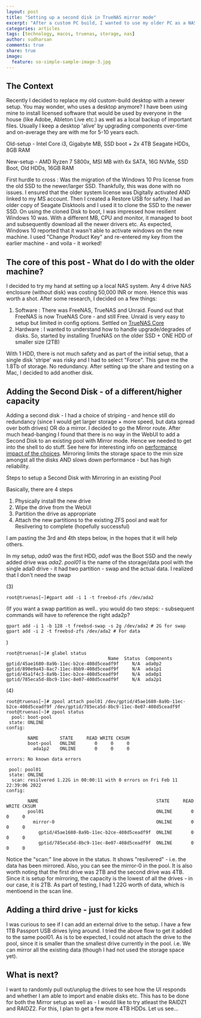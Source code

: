 ```yaml
---
layout: post
title: "Setting up a second disk in TrueNAS mirror mode"
excerpt: "After a custom PC build, I wanted to use my older PC as a NAS server using TrueNAS"
categories: articles
tags: [technology, macos, truenas, storage, nas]
author: sudharsan
comments: true
share: true
image:
  feature: so-simple-sample-image-3.jpg
---
```


## The Context 
Recently I decided to replace my old custom-build desktop with a newer setup. You may wonder, who uses a desktop anymore? I have been using mine to install licensed software that would be used by everyone in the house (like Adobe, Ableton Live etc.) as well as a local backup of important files. Usually I keep a desktop 'alive' by upgrading components over-time and on-average they are with me for 5-10 years each.

Old-setup - Intel Core i3, Gigabyte MB, SSD boot + 2x 4TB Seagate HDDs, 8GB RAM 

New-setup - AMD Ryzen 7 5800x, MSI MB with 6x SATA, 16G NVMe, SSD Boot, Old HDDs, 16GB RAM

First hurdle to cross : Was the migration of the Windows 10 Pro license from the old SSD to the newer/larger SSD. Thankfully, this was done with no issues. I ensured that the older system license was Digitally activated AND linked to my MS account. Then I created a Restore USB for safety. I had an older copy of Seagate Disktools and I used it to clone the SSD to the newer SSD. 
On using the cloned Disk to boot, I was impressed how resilient Windows 10 was. With a different MB, CPU and monitor, it managed to boot and subsequently download all the newer drivers etc. As expected, Windows 10 reported that it wasn't able to activate windows on the new machine. I used "Change Product Key" and re-entered my key from the earlier machine - and voila - it worked!

## The core of this post - What do I do with the older machine?

I decided to try my hand at setting up a local NAS system. Any 4 drive NAS enclosure (without disk) was costing 50,000 INR or more. Hence this was worth a shot.
After some research, I decided on a few things:
1. Software : There was FreeNAS, TrueNAS and Unraid. Found out that FreeNAS is now TrueNAS Core - and still Free. Unraid is very easy to setup but limited in config options. Settled on [TrueNAS Core](https://www.truenas.com/download-truenas-core/)
1. Hardware : I wanted to understand how to handle upgrade/degrades of disks. So, started by installing TrueNAS on the older SSD + ONE HDD of smaller size (2TB) 

With 1 HDD, there is not much safety and as part of the initial setup, that a single disk 'stripe' was risky and I had to select "Force". This gave me the 1.8Tb of storage. No redundancy. After setting up the share and testing on a Mac, I decided to add another disk.

## Adding the Second Disk - of a different/higher capacity

Adding a second disk - I had a choice of striping - and hence still do redundancy (since I would get larger storage + more speed, but data spread over both drives) OR do a mirror.
I decided to go the Mirror route. After much head-banging I found that there is no way in the WebUI to add a Second Disk to an existing pool with Mirror mode. Hence we needed to get into the shell to do stuff. See here for interesting info on [performance impact of the choices](https://icesquare.com/wordpress/zfs-performance-mirror-vs-raidz-vs-raidz2-vs-raidz3-vs-striped/). Mirroring limits the storage space to the min size amongst all the disks AND slows down performance - but has high reliability.

Steps to setup a Second Disk with Mirroring in an existing Pool

Basically, there are 4 steps
1. Physically install the new drive 
1. Wipe the drive from the WebUI
1. Partition the drive as appropriate
1. Attach the new partitions to the existing ZFS pool and wait for Resilvering to complete (hopefully successful)

I am pasting the 3rd and 4th steps below, in the hopes that it will help others.

In my setup, *ada0* was the first HDD, *ada1* was the Boot SSD and the newly added drive was *ada2*.  *pool01* is the name of the storage/data pool with the single ada0 drive - it had two partition - swap and the actual data. I realized that I don't need the swap 

(3) 
```
root@truenas[~]#gpart add -i 1 -t freebsd-zfs /dev/ada2
```

(If you want a swap partition as well.. you would do two steps: - subsequent commands will have to reference the right ada2p?
```
gpart add -i 1 -b 128 -t freebsd-swap -s 2g /dev/ada2 # 2G for swap
gpart add -i 2 -t freebsd-zfs /dev/ada2 # For data
```
)

```
root@truenas[~]# glabel status
                                      Name  Status  Components
gptid/45ae1680-8a9b-11ec-b2ce-408d5ceadf9f     N/A  ada0p2 
gptid/890e9a43-8ac7-11ec-8bb9-408d5ceadf9f     N/A  ada1p1
gptid/45a1f4c3-8a9b-11ec-b2ce-408d5ceadf9f     N/A  ada0p1
gptid/785eca5d-8bc9-11ec-8e07-408d5ceadf9f     N/A  ada2p1
```

(4)

```
root@truenas[~]# zpool attach pool01 /dev/gptid/45ae1680-8a9b-11ec-b2ce-408d5ceadf9f /dev/gptid/785eca5d-8bc9-11ec-8e07-408d5ceadf9f
root@truenas[~]# zpool status
  pool: boot-pool
 state: ONLINE
config:

        NAME        STATE     READ WRITE CKSUM
        boot-pool   ONLINE       0     0     0
          ada1p2    ONLINE       0     0     0

errors: No known data errors

 pool: pool01
 state: ONLINE
  scan: resilvered 1.22G in 00:00:11 with 0 errors on Fri Feb 11 22:39:06 2022
config:

        NAME                                            STATE     READ WRITE CKSUM
        pool01                                          ONLINE       0     0     0
          mirror-0                                      ONLINE       0     0     0
            gptid/45ae1680-8a9b-11ec-b2ce-408d5ceadf9f  ONLINE       0     0     0
            gptid/785eca5d-8bc9-11ec-8e07-408d5ceadf9f  ONLINE       0     0     0

```

Notice the "scan:" line above in the status. It shows "resilvered" - i.e. the data has been mirrored. Also, you can see the mirror-0 in the pool. It is also worth noting that the first drive was 2TB and the second drive was 4TB. Since it is setup for mirroring, the capacity is the lowest of all the drives - in our case, it is 2TB. As part of testing, I had 1.22G worth of data, which is mentioend in the scan line.

## Adding a third drive - just for kicks

I was curious to see if I can add an external drive to the setup. I have a few 1TB Passport USB drives lying around. I tried the above flow to get it added to the same pool01.
As is to be expected, I could not attach the drive to the pool, since it is smaller than the smallest drive currently in the pool. i.e. We can mirror all the existing data (though I had not used the storage space yet).

## What is next?

I want to randomly pull out/unplug the drives to see how the UI responds and whether I am able to import and enable disks etc. This has to be done for both the Mirror setup as well as - I would like to try atleast the RAIDZ1 and RAIDZ2. For this, I plan to get a few more 4TB HDDs. Let us see...

